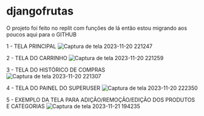 # djangofrutas

O projeto foi feito no replit com funções de lá então estou migrando aos poucos aqui para o GITHUB

1 - TELA PRINCIPAL
![Captura de tela 2023-11-20 221247](https://github.com/gabrielfcav/djangofrutas/assets/128062524/495b0c4f-6492-4154-8095-98b965e66155)

2 - TELA DO CARRINHO 
![Captura de tela 2023-11-20 221259](https://github.com/gabrielfcav/djangofrutas/assets/128062524/5351028b-c926-48e6-9cf2-d7be896e78b9)

3 - TELA DO HISTÓRICO DE COMPRAS 
![Captura de tela 2023-11-20 221307](https://github.com/gabrielfcav/djangofrutas/assets/128062524/dc0f34da-9f5d-4fa5-a473-58427b3b7f4b)

4 - TELA DO PAINEL DO SUPERUSER
![Captura de tela 2023-11-20 222350](https://github.com/gabrielfcav/djangofrutas/assets/128062524/16a2f8e4-fcea-4433-9619-4815dba0ac76)

5 - EXEMPLO DA TELA PARA ADIÇÃO/REMOÇÃO/EDIÇÃO DOS PRODUTOS E CATEGORIAS
![Captura de tela 2023-11-21 194235](https://github.com/gabrielfcav/djangofrutas/assets/128062524/2a0754e3-d49e-4776-8061-d935df542fcf)
